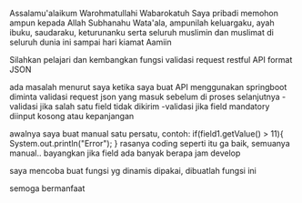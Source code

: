 Assalamu'alaikum Warohmatullahi Wabarokatuh
Saya pribadi memohon ampun kepada Allah Subhanahu Wata'ala, ampunilah keluargaku, ayah ibuku, saudaraku, keturunanku
serta seluruh muslimin dan muslimat di seluruh dunia ini sampai hari kiamat Aamiin

Silahkan pelajari dan kembangkan fungsi validasi request restful API format JSON

ada masalah menurut saya ketika saya buat API menggunakan springboot
diminta validasi request json yang masuk sebelum di proses selanjutnya
-validasi jika salah satu field tidak dikirim
-validasi jika field mandatory diinput kosong atau kepanjangan

awalnya saya buat manual satu persatu, contoh:
if(field1.getValue() > 11){
   System.out.println("Error");
}
rasanya coding seperti itu ga baik, semuanya manual.. bayangkan jika field ada banyak
berapa jam develop

saya mencoba buat fungsi yg dinamis dipakai, dibuatlah fungsi ini 

semoga bermanfaat
